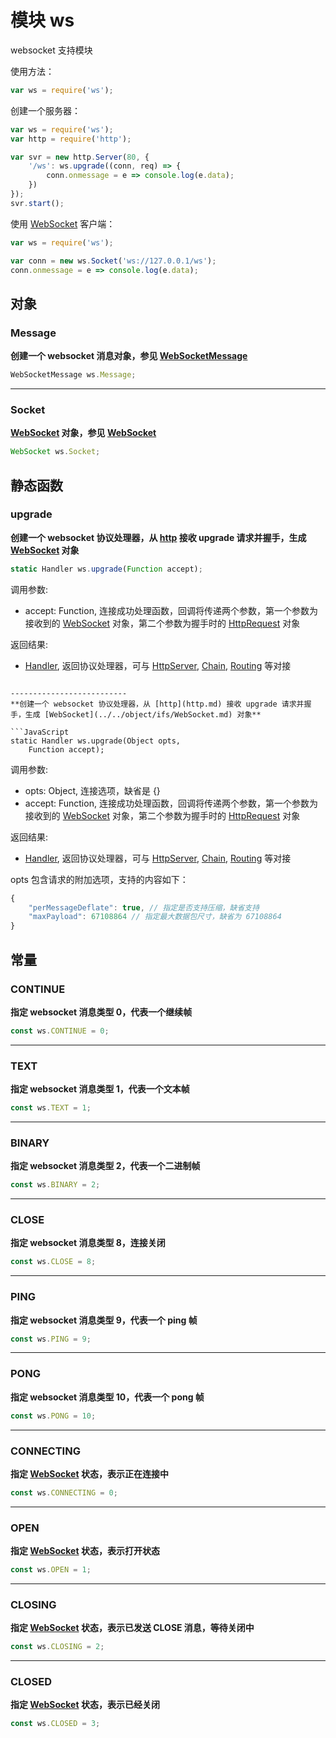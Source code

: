 # 模块 ws
websocket 支持模块

使用方法：

```JavaScript
var ws = require('ws');
```

创建一个服务器：

```JavaScript
var ws = require('ws');
var http = require('http');

var svr = new http.Server(80, {
    '/ws': ws.upgrade((conn, req) => {
        conn.onmessage = e => console.log(e.data);
    })
});
svr.start();
```

使用 [WebSocket](../../object/ifs/WebSocket.md) 客户端：

```JavaScript
var ws = require('ws');

var conn = new ws.Socket('ws://127.0.0.1/ws');
conn.onmessage = e => console.log(e.data);
```

## 对象
        
### Message
**创建一个 websocket 消息对象，参见 [WebSocketMessage](../../object/ifs/WebSocketMessage.md)**

```JavaScript
WebSocketMessage ws.Message;
```

--------------------------
### Socket
**[WebSocket](../../object/ifs/WebSocket.md) 对象，参见 [WebSocket](../../object/ifs/WebSocket.md)**

```JavaScript
WebSocket ws.Socket;
```

## 静态函数
        
### upgrade
**创建一个 websocket 协议处理器，从 [http](http.md) 接收 upgrade 请求并握手，生成 [WebSocket](../../object/ifs/WebSocket.md) 对象**

```JavaScript
static Handler ws.upgrade(Function accept);
```

调用参数:
* accept: Function, 连接成功处理函数，回调将传递两个参数，第一个参数为接收到的 [WebSocket](../../object/ifs/WebSocket.md) 对象，第二个参数为握手时的 [HttpRequest](../../object/ifs/HttpRequest.md) 对象

返回结果:
* [Handler](../../object/ifs/Handler.md), 返回协议处理器，可与 [HttpServer](../../object/ifs/HttpServer.md), [Chain](../../object/ifs/Chain.md), [Routing](../../object/ifs/Routing.md) 等对接
```

--------------------------
**创建一个 websocket 协议处理器，从 [http](http.md) 接收 upgrade 请求并握手，生成 [WebSocket](../../object/ifs/WebSocket.md) 对象**

```JavaScript
static Handler ws.upgrade(Object opts,
    Function accept);
```

调用参数:
* opts: Object, 连接选项，缺省是 {}
* accept: Function, 连接成功处理函数，回调将传递两个参数，第一个参数为接收到的 [WebSocket](../../object/ifs/WebSocket.md) 对象，第二个参数为握手时的 [HttpRequest](../../object/ifs/HttpRequest.md) 对象

返回结果:
* [Handler](../../object/ifs/Handler.md), 返回协议处理器，可与 [HttpServer](../../object/ifs/HttpServer.md), [Chain](../../object/ifs/Chain.md), [Routing](../../object/ifs/Routing.md) 等对接

opts 包含请求的附加选项，支持的内容如下：

```JavaScript
{
    "perMessageDeflate": true, // 指定是否支持压缩，缺省支持
    "maxPayload": 67108864 // 指定最大数据包尺寸，缺省为 67108864
}
```

## 常量
        
### CONTINUE
**指定 websocket 消息类型 0，代表一个继续帧**

```JavaScript
const ws.CONTINUE = 0;
```

--------------------------
### TEXT
**指定 websocket 消息类型 1，代表一个文本帧**

```JavaScript
const ws.TEXT = 1;
```

--------------------------
### BINARY
**指定 websocket 消息类型 2，代表一个二进制帧**

```JavaScript
const ws.BINARY = 2;
```

--------------------------
### CLOSE
**指定 websocket 消息类型 8，连接关闭**

```JavaScript
const ws.CLOSE = 8;
```

--------------------------
### PING
**指定 websocket 消息类型 9，代表一个 ping 帧**

```JavaScript
const ws.PING = 9;
```

--------------------------
### PONG
**指定 websocket 消息类型 10，代表一个 pong 帧**

```JavaScript
const ws.PONG = 10;
```

--------------------------
### CONNECTING
**指定 [WebSocket](../../object/ifs/WebSocket.md) 状态，表示正在连接中**

```JavaScript
const ws.CONNECTING = 0;
```

--------------------------
### OPEN
**指定 [WebSocket](../../object/ifs/WebSocket.md) 状态，表示打开状态**

```JavaScript
const ws.OPEN = 1;
```

--------------------------
### CLOSING
**指定 [WebSocket](../../object/ifs/WebSocket.md) 状态，表示已发送 CLOSE 消息，等待关闭中**

```JavaScript
const ws.CLOSING = 2;
```

--------------------------
### CLOSED
**指定 [WebSocket](../../object/ifs/WebSocket.md) 状态，表示已经关闭**

```JavaScript
const ws.CLOSED = 3;
```

